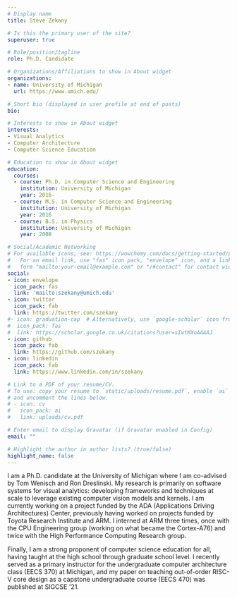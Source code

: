 ```yaml
---
# Display name
title: Steve Zekany

# Is this the primary user of the site?
superuser: true

# Role/position/tagline
role: Ph.D. Candidate

# Organizations/Affiliations to show in About widget
organizations:
- name: University of Michigan
  url: https://www.umich.edu/

# Short bio (displayed in user profile at end of posts)
bio: 

# Interests to show in About widget
interests:
- Visual Analytics
- Computer Architecture
- Computer Science Education

# Education to show in About widget
education:
  courses:
  - course: Ph.D. in Computer Science and Engineering
    institution: University of Michigan
    year: 2016-
  - course: M.S. in Computer Science and Engineering
    institution: University of Michigan
    year: 2016
  - course: B.S. in Physics
    institution: University of Michigan
    year: 2008

# Social/Academic Networking
# For available icons, see: https://wowchemy.com/docs/getting-started/page-builder/#icons
#   For an email link, use "fas" icon pack, "envelope" icon, and a link in the
#   form "mailto:your-email@example.com" or "/#contact" for contact widget.
social:
- icon: envelope
  icon_pack: fas
  link: 'mailto:szekany@umich.edu'
- icon: twitter
  icon_pack: fab
  link: https://twitter.com/szekany
#- icon: graduation-cap  # Alternatively, use `google-scholar` icon from `ai` icon pack
#  icon_pack: fas
#  link: https://scholar.google.co.uk/citations?user=sIwtMXoAAAAJ
- icon: github
  icon_pack: fab
  link: https://github.com/szekany
- icon: linkedin
  icon_pack: fab
  link: https://www.linkedin.com/in/szekany

# Link to a PDF of your resume/CV.
# To use: copy your resume to `static/uploads/resume.pdf`, enable `ai` icons in `params.toml`, 
# and uncomment the lines below.
# - icon: cv
#   icon_pack: ai
#   link: uploads/cv.pdf

# Enter email to display Gravatar (if Gravatar enabled in Config)
email: ""

# Highlight the author in author lists? (true/false)
highlight_name: false
---
```


I am a Ph.D. candidate at the University of Michigan where I am co-advised by Tom Wenisch and Ron Dreslinski. My research is primarily on software systems for visual analytics: developing frameworks and techniques at scale to leverage existing computer vision models and kernels. I am currently working on a project funded by the ADA (Applications Driving Architectures) Center, previously having worked on projects funded by Toyota Research Institute and ARM. I interned at ARM three times, once with the CPU Engineering group (working on what became the Cortex-A76) and twice with the High Performance Computing Research group.

Finally, I am a strong proponent of computer science education for all, having taught at the high school through graduate school level. I recently served as a primary instructor for the undergraduate computer architecture class (EECS 370) at Michigan, and my paper on teaching out-of-order RISC-V core design as a capstone undergraduate course (EECS 470) was published at SIGCSE '21.
